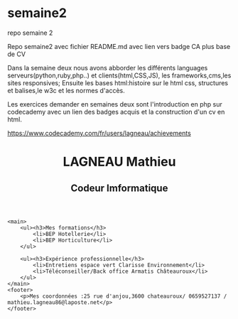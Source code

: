# semaine2
repo semaine 2

Repo semaine2 avec fichier README.md avec lien vers badge CA plus base de CV

Dans la semaine deux nous avons abborder les différents languages serveurs(python,ruby,php..) et clients(html,CSS,JS), les frameworks,cms,les sites responsives; Ensuite les bases html:histoire sur le html css, structures et balises,le w3c et les normes d'accès.

Les exercices demander en semaines deux sont l'introduction en php sur codecademy avec un lien des badges acquis et la construction d'un cv en html.

https://www.codecademy.com/fr/users/lagneau/achievements

<!DOCTYPE html>
<html lang="fr">
<head>
    <meta charset="utf-8">
    <title>Mon CV sans CSS</title>
</head>
<body>
   <header>
        <h1>LAGNEAU Mathieu</h1>
        <h2>Codeur Imformatique</h2>
    </header>

    <main>
        <ul><h3>Mes formations</h3>
            <li>BEP Hotellerie</li>
            <li>BEP Horticulture</li>
        </ul>
        
        <ul><h3>Expérience professionnelle</h3>
            <li>Entretiens espace vert Clarisse Environnement</li>
            <li>Téléconseiller/Back office Armatis Châteauroux</li>
        </ul>
    </main>
    <footer>
        <p>Mes coordonnées :25 rue d'anjou,3600 chateauroux/ 0659527137 / mathieu.lagneau86@laposte.net</p>
    </footer>
</body>
</html>

